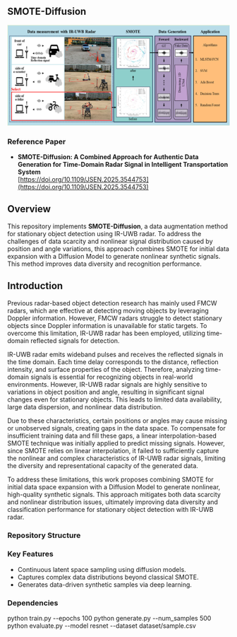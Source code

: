 ## SMOTE-Diffusion


<img src="main.png" width="700">


### Reference Paper
- **SMOTE-Diffusion: A Combined Approach for Authentic Data Generation for Time-Domain Radar Signal in Intelligent Transportation System**  
  [https://doi.org/10.1109/JSEN.2025.3544753](https://doi.org/10.1109/JSEN.2025.3544753)



## Overview

This repository implements **SMOTE-Diffusion**, a data augmentation method for stationary object detection using IR-UWB radar. To address the challenges of data scarcity and nonlinear signal distribution caused by position and angle variations, this approach combines SMOTE for initial data expansion with a Diffusion Model to generate nonlinear synthetic signals. This method improves data diversity and recognition performance.



## Introduction

Previous radar-based object detection research has mainly used FMCW radars, which are effective at detecting moving objects by leveraging Doppler information. However, FMCW radars struggle to detect stationary objects since Doppler information is unavailable for static targets. To overcome this limitation, IR-UWB radar has been employed, utilizing time-domain reflected signals for detection.

IR-UWB radar emits wideband pulses and receives the reflected signals in the time domain. Each time delay corresponds to the distance, reflection intensity, and surface properties of the object. Therefore, analyzing time-domain signals is essential for recognizing objects in real-world environments. However, IR-UWB radar signals are highly sensitive to variations in object position and angle, resulting in significant signal changes even for stationary objects. This leads to limited data availability, large data dispersion, and nonlinear data distribution.

Due to these characteristics, certain positions or angles may cause missing or unobserved signals, creating gaps in the data space. To compensate for insufficient training data and fill these gaps, a linear interpolation-based SMOTE technique was initially applied to predict missing signals. However, since SMOTE relies on linear interpolation, it failed to sufficiently capture the nonlinear and complex characteristics of IR-UWB radar signals, limiting the diversity and representational capacity of the generated data.

To address these limitations, this work proposes combining SMOTE for initial data space expansion with a Diffusion Model to generate nonlinear, high-quality synthetic signals. This approach mitigates both data scarcity and nonlinear distribution issues, ultimately improving data diversity and classification performance for stationary object detection with IR-UWB radar.


### Repository Structure


### Key Features
- Continuous latent space sampling using diffusion models.
- Captures complex data distributions beyond classical SMOTE.
- Generates data-driven synthetic samples via deep learning.

### Dependencies



python train.py --epochs 100
python generate.py --num_samples 500
python evaluate.py --model resnet --dataset dataset/sample.csv




